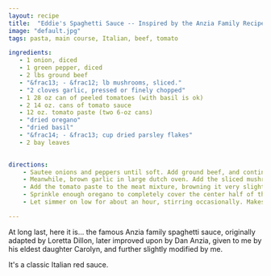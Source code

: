 ```yaml
---
layout: recipe
title:  "Eddie's Spaghetti Sauce -- Inspired by the Anzia Family Recipe"
image: "default.jpg"
tags: pasta, main course, Italian, beef, tomato

ingredients:
   - 1 onion, diced
   - 1 green pepper, diced
   - 2 lbs ground beef
   - "&frac13; - &frac12; lb mushrooms, sliced."
   - "2 cloves garlic, pressed or finely chopped"
   - 1 28 oz can of peeled tomatoes (with basil is ok)
   - 2 14 oz. cans of tomato sauce
   - 12 oz. tomato paste (two 6-oz cans)
   - "dried oregano"
   - "dried basil"
   - "&frac14; - &frac13; cup dried parsley flakes"
   - 2 bay leaves
   

directions:
    - Sautee onions and peppers until soft. Add ground beef, and continue sauteeing until meat is well browned.
    - Meanwhile, brown garlic in large dutch oven. Add the sliced mushrooms and sautee until soft. Add tomato sauce and whole tomatoes, mashing whole tomatoes up by hand or with a wooden spoon. large pot. Add parsley and bay leaves.
    - Add the tomato paste to the meat mixture, browning it very slightly in the bottom of the pan. Add a bit of tomato mixture to the meat to deglaze the pan, pouring this mixture back into the tomato mixture.
    - Sprinkle enough oregano to completely cover the center half of the pot. Add a few shakes of basil. Season to taste, of course.
    - Let simmer on low for about an hour, stirring occasionally. Makes 12-16 servings, which freeze extremely well.

---
```



 At long last, here it is... the famous Anzia family spaghetti sauce, originally adapted by Loretta Dillon, later improved upon by Dan Anzia, given to me by his eldest daughter Carolyn, and further slightly modified by me.  

 It's a classic Italian red sauce. 
